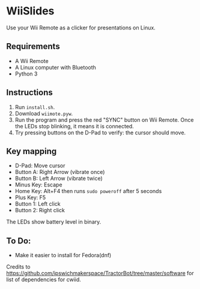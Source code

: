 # WiiSlides
Use your Wii Remote as a clicker for presentations on Linux.

## Requirements

- A Wii Remote
- A Linux computer with Bluetooth
- Python 3

## Instructions

1. Run `install.sh`.
2. Download `wiimote.pyw`.
3. Run the program and press the red "SYNC" button on Wii Remote. Once the LEDs stop blinking, it means it is connected.
4. Try pressing buttons on the D-Pad to verify: the cursor should move.

## Key mapping

- D-Pad: Move cursor
- Button A: Right Arrow (vibrate once)
- Button B: Left Arrow (vibrate twice)
- Minus Key: Escape
- Home Key: <kdb> Alt+F4 </kbd> then runs `sudo poweroff` after 5 seconds
- Plus Key: F5
- Button 1: Left click
- Button 2: Right click

The LEDs show battery level in binary.

## To Do:
- Make it easier to install for Fedora(dnf)

Credits to https://github.com/ipswichmakerspace/TractorBot/tree/master/software for list of dependencies for cwiid.
